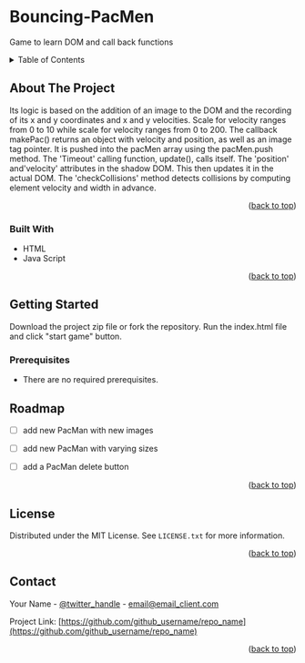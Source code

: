 # Bouncing-PacMen

Game to learn DOM and call back functions

<a name="readme-top"></a>

<!-- TABLE OF CONTENTS -->
<details>
  <summary>Table of Contents</summary>
  <ol>
    <li>
      <a href="#about-the-project">About The Project</a>
      <ul>
        <li><a href="#built-with">Built With</a></li>
      </ul>
    </li>
    <li>
      <a href="#getting-started">Getting Started</a>
      <ul>
        <li><a href="#prerequisites">Prerequisites</a></li>
        <li><a href="#installation">Installation</a></li>
      </ul>
    </li>
       <li><a href="#roadmap">Roadmap</a></li>
   
    <li><a href="#license">License</a></li>
    <li><a href="#contact">Contact</a></li>
   
  </ol>
</details>

<!-- ABOUT THE PROJECT -->

## About The Project

Its logic is based on the addition of an image to the DOM and the recording of its x and y coordinates and x and y velocities. Scale for velocity ranges from 0 to 10 while scale for velocity ranges from 0 to 200. The callback makePac() returns an object with velocity and position, as well as an image tag pointer. It is pushed into the pacMen array using the pacMen.push method. The 'Timeout' calling function, update(), calls itself. The 'position' and'velocity' attributes in the shadow DOM. This then updates it in the actual DOM. The 'checkCollisions' method detects collisions by computing element velocity and width in advance.

<p align="right">(<a href="#readme-top">back to top</a>)</p>

### Built With
- HTML
- Java Script

<p align="right">(<a href="#readme-top">back to top</a>)</p>

<!-- GETTING STARTED -->

## Getting Started

Download the project zip file or fork the repository. Run the index.html file and click "start game" button.

### Prerequisites
- There are no required prerequisites.

<!-- ROADMAP -->

## Roadmap

- [ ] add new PacMan with new images
- [ ] add new PacMan with varying sizes
- [ ] add a PacMan delete button


<p align="right">(<a href="#readme-top">back to top</a>)</p>

<!-- LICENSE -->

## License

Distributed under the MIT License. See `LICENSE.txt` for more information.

<p align="right">(<a href="#readme-top">back to top</a>)</p>

<!-- CONTACT -->

## Contact

Your Name - [@twitter_handle](https://twitter.com/twitter_handle) - email@email_client.com

Project Link: [https://github.com/github_username/repo_name](https://github.com/github_username/repo_name)

<p align="right">(<a href="#readme-top">back to top</a>)</p>

